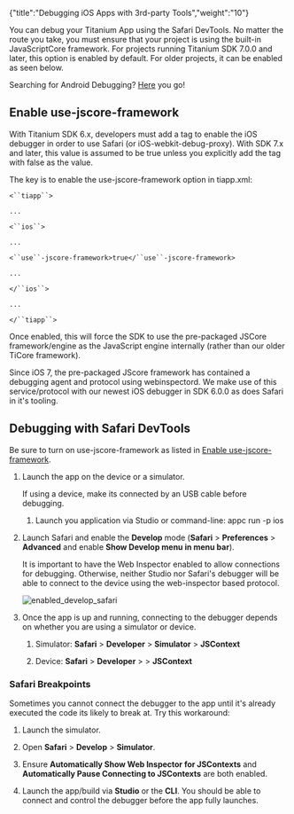 {"title":"Debugging iOS Apps with 3rd-party Tools","weight":"10"}

You can debug your Titanium App using the Safari DevTools. No matter the route you take, you must ensure that your project is using the built-in JavaScriptCore framework. For projects running Titanium SDK 7.0.0 and later, this option is enabled by default. For older projects, it can be enabled as seen below.

Searching for Android Debugging? [Here](/docs/appc/Axway_Appcelerator_Studio/Axway_Appcelerator_Studio_Guide/Titanium_Development/Debugging_Titanium_Applications/Debugging_on_Android_Devices/Debugging_Android_Apps_with_3rd-party_Tools/) you go!

## Enable use-jscore-framework

With Titanium SDK 6.x, developers must add a tag to enable the iOS debugger in order to use Safari (or iOS-webkit-debug-proxy). With SDK 7.x and later, this value is assumed to be true unless you explicitly add the tag with false as the value.

The key is to enable the use-jscore-framework option in tiapp.xml:

`<``tiapp``>`

`...`

`<``ios``>`

`...`

`<``use``-jscore-framework>true</``use``-jscore-framework>`

`...`

`</``ios``>`

`...`

`</``tiapp``>`

Once enabled, this will force the SDK to use the pre-packaged JSCore framework/engine as the JavaScript engine internally (rather than our older TiCore framework).

Since iOS 7, the pre-packaged JScore framework has contained a debugging agent and protocol using webinspectord. We make use of this service/protocol with our newest iOS debugger in SDK 6.0.0 as does Safari in it's tooling.

## Debugging with Safari DevTools

Be sure to turn on use-jscore-framework as listed in [Enable use-jscore-framework](#enable-use-jscore-framework).

1. Launch the app on the device or a simulator.

    If using a device, make its connected by an USB cable before debugging.

    1. Launch you application via Studio or command-line: appc run -p ios

2. Launch Safari and enable the **Develop** mode (**Safari** > **Preferences** > **Advanced** and enable **Show Develop menu in menu bar**).

    It is important to have the Web Inspector enabled to allow connections for debugging. Otherwise, neither Studio nor Safari's debugger will be able to connect to the device using the web-inspector based protocol.

    ![enabled_develop_safari](/Images/appc/download/attachments/49160781/enabled_develop_safari.png)

3. Once the app is up and running, connecting to the debugger depends on whether you are using a simulator or device.

    1. Simulator: **Safari** > **Developer** > **Simulator** > **JSContext**

    2. Device: **Safari** > **Developer** > **<device name>** > **JSContext**

### Safari Breakpoints

Sometimes you cannot connect the debugger to the app until it's already executed the code its likely to break at. Try this workaround:

1. Launch the simulator.

2. Open **Safari** > **Develop** > **Simulator**.

3. Ensure **Automatically Show Web Inspector for JSContexts** and **Automatically Pause Connecting to JSContexts** are both enabled.

4. Launch the app/build via **Studio** or the **CLI**. You should be able to connect and control the debugger before the app fully launches.
